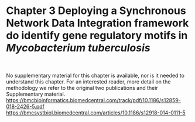 # Chapter 3  Deploying a Synchronous Network Data Integration framework do identify gene regulatory motifs in *Mycobacterium tuberculosis*
 

No supplementary material for this chapter is available, nor is it needed to understand this chapter. For an interested reader, more detail on the methodology we refer to the original two publications and their Supplementary material. 
https://bmcbioinformatics.biomedcentral.com/track/pdf/10.1186/s12859-018-2426-5.pdf  
https://bmcsystbiol.biomedcentral.com/articles/10.1186/s12918-014-0111-5